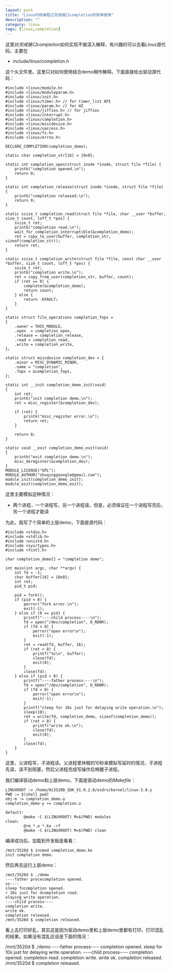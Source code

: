 ```yaml
---
layout: post
title: "Linux内核编程之完成接口completion的简单使用"
description: ""
category: linux
tags: [linux,completion]
---
```


这里对*完成接口completion*如何实现不做深入解释，有兴趣的可以去看Linux源代码，主要在  

- include/linux/completion.h  

这个头文件里。这里只对如何使用结合demo稍作解释。下面直接给出驱动源代码：  

	#include <linux/module.h>
	#include <linux/moduleparam.h>
	#include <linux/init.h>  
	#include <linux/timer.h> // for timer_list API
	#include <linux/param.h> // for HZ 
	#include <linux/jiffies.h> // for jiffies 
	#include <linux/interrupt.h>
	#include <linux/completion.h>
	#include <linux/miscdevice.h>
	#include <linux/uaccess.h>
	#include <linux/fs.h>
	#include <linux/errno.h>
	
	DECLARE_COMPLETION(completion_demo);
	
	static char completion_str[16] = {0x0};
	
	static int completion_open(struct inode *inode, struct file *file) {
		printk("completion opened.\n");
		return 0;
	}
	
	static int completion_release(struct inode *inode, struct file *file) {
		printk("completion released.\n");
		return 0;
	}
	
	static ssize_t completion_read(struct file *file, char __user *buffer, size_t count, loff_t *pos) {
		ssize_t ret;
		printk("completion read.\n");
		wait_for_completion_interruptible(&completion_demo);
		ret = copy_to_user(buffer, completion_str, sizeof(completion_str));
		return ret;
	}
	
	static ssize_t completion_write(struct file *file, const char __user *buffer, size_t count, loff_t *pos) {
		ssize_t ret;
		printk("completion write.\n");
		ret = copy_from_user(completion_str, buffer, count);
		if (ret == 0) {
			complete(&completion_demo);
			return count;
		} else {
			return -EFAULT;
		}
	}
	
	static struct file_operations completion_fops =
	{ 
	  	.owner = THIS_MODULE, 
	  	.open  = completion_open,
	  	.release = completion_release,
	  	.read = completion_read,
	  	.write = completion_write,
	}; 
	
	static struct miscdevice completion_dev = {
		.minor = MISC_DYNAMIC_MINOR,
		.name = "completion",
		.fops = &completion_fops,
	};
	 
	static int __init completion_demo_init(void)  
	{  
		int ret;
		printk("init completion demo.\n");
		ret = misc_register(&completion_dev);
	
		if (ret) { 
		  	printk("misc_register error.\n"); 
		  	return ret; 
		}
	
		return 0;    
	}  
	  
	static void __exit completion_demo_exit(void)  
	{  
		printk("exit completion demo.\n");
		misc_deregister(&completion_dev);
	}  
	MODULE_LICENSE("GPL");
	MODULE_AUTHOR("zhuqinggooogle@gmail.com");  
	module_init(completion_demo_init);  
	module_exit(completion_demo_exit); 

这里主要模拟这种情况：  

- 两个进程，一个进程写，另一个进程读。但是，必须保证在一个进程写完后，另一个进程才能读  

为此，我写了个简单的上层demo，下面是源代码：  

	#include <stdio.h>
	#include <stdlib.h>
	#include <unistd.h>
	#include <sys/types.h>
	#include <fcntl.h> 
	
	char completion_demo[] = "completion demo";
	
	int main(int argc, char **argv) {
		int fd = -1;
		char buffer[16] = {0x0};
		int ret;
		pid_t pid;
		
		pid = fork();
		if (pid < 0) {
			perror("fork error.\n");
			exit(-1);
		} else if (0 == pid) {
			printf("----child process----\n");
			fd = open("/dev/completion", O_RDWR);
			if (fd < 0) {
				perror("open error\n");
				exit(-1);
			}
			ret = read(fd, buffer, 16);
			if (ret > 0) {
				printf("%s\n", buffer);
				close(fd);
				exit(0);
			}
			close(fd);
		} else if (pid > 0) {
			printf("----father process----\n");
			fd = open("/dev/completion", O_RDWR);
			if (fd < 0) {
				perror("open error\n");
				exit(-1);
			}
			printf("sleep for 10s just for delaying write operation.\n");
			sleep(10);
			ret = write(fd, completion_demo, sizeof(completion_demo));
			if (ret > 0) {
				printf("write ok.\n");
				close(fd);
				exit(0);
			}
			close(fd);
		}
	}

这里，父进程写，子进程读。父进程里休眠的10秒来模拟写延时的情况，子进程先读，读不到阻塞，然后父进程完成写操作后唤醒子进程。  

我们编译驱动demo和上层demo，下面是驱动demo的*Makefile*：  

	LINUXROOT := /home/Hi3520D_SDK_V1.0.2.0/osdrv/kernel/linux-3.0.y
	PWD := $(shell pwd)
	obj-m := completion_demo.o
	completion_demo-y += completion.o
	
	default:
	        @make -C $(LINUXROOT) M=$(PWD) modules 
	clean: 
	        @rm *.o *.ko -rf
	        @make -C $(LINUXROOT) M=$(PWD) clean  

编译成功后，加载到开发板是看看：  

	/mnt/3520d $ insmod completion_demo.ko 
	init completion demo.  

然后再去运行上层demo：  

	/mnt/3520d $ ./demo 
	----father procecompletion opened.
	ss----
	sleep focompletion opened.
	r 10s just for dcompletion read.
	elaying write operation.
	----child process----
	completion write.
	write ok.
	completion released.
	/mnt/3520d $ completion released.  

看上去打印好乱，其实这是因为驱动demo里和上层demo里都有打印，打印混乱的结果。如果没有混乱应该是下面的情况：  

/mnt/3520d $ ./demo 
	----father process----
	completion opened.
	sleep for 10s just for delaying write operation.
	----child process----
	completion opened.
	completion read.
	completion write.
	write ok.
	completion released.
	/mnt/3520d $ completion released.   

